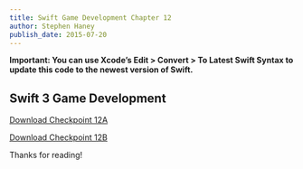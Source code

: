 ```yaml
---
title: Swift Game Development Chapter 12
author: Stephen Haney
publish_date: 2015-07-20
---
```


**Important: You can use Xcode’s Edit > Convert > To Latest Swift Syntax to update this code to the newest version of Swift.**

## Swift 3 Game Development

<a href="swift-3/Checkpoint-12A.zip">Download Checkpoint 12A</a>

<a href="swift-3/Checkpoint-12B.zip">Download Checkpoint 12B</a>

Thanks for reading!
